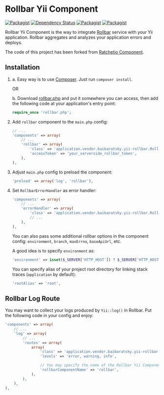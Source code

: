 Rollbar Yii Component
=====================
[![Packagist](https://img.shields.io/packagist/l/baibaratsky/php-rollbar.svg)](https://github.com/baibaratsky/php-rollbar/blob/master/LICENSE.md)
[![Dependency Status](https://www.versioneye.com/user/projects/55315cb410e7141211000fc8/badge.svg?style=flat)](https://www.versioneye.com/user/projects/55315cb410e7141211000fc8)
[![Packagist](https://img.shields.io/packagist/v/baibaratsky/yii-rollbar.svg)](https://packagist.org/packages/baibaratsky/yii-rollbar)
[![Packagist](https://img.shields.io/packagist/dt/baibaratsky/yii-rollbar.svg)](https://packagist.org/packages/baibaratsky/yii-rollbar)

Rollbar Yii Component is the way to integrate [Rollbar](http://rollbar.com/) service with your Yii application.
Rollbar aggregates and analyzes your application errors and deploys.

The code of this project has been forked from
[Ratchetio Component](https://github.com/yiiext/ratchetio-component/tree/5e09ebc042d3c6ec0f69a208395831f05520f88f).

Installation
------------

1. a. Easy way is to use [Composer](http://getcomposer.org/). Just run `composer install`.

   OR

   b. Download [rollbar.php](https://raw.github.com/rollbar/rollbar-php/master/rollbar.php)
   and put it somewhere you can access, then add the following code at your application's entry point:
   ```php
   require_once 'rollbar.php';
   ```

2. Add `rollbar` component to the `main.php` config:
    ```php
    // ...
    'components' => array(
        // ...
        'rollbar' => array(
            'class' => 'application.vendor.baibaratsky.yii-rollbar.RollbarComponent', // adjust path if needed
            'accessToken' => 'your_serverside_rollbar_token',
        ),
    ),
    ```

3. Adjust `main.php` config to preload the component:
    ```php
    'preload' => array('log', 'rollbar'),
    ```

4. Set `RollbarErrorHandler` as error handler:
    ```php
    'components' => array(
        // ...
        'errorHandler' => array(
            'class' => 'application.vendor.baibaratsky.yii-rollbar.RollbarErrorHandler',
            // ...
        ),
    ),
    ```

    You can also pass some additional rollbar options in the component config:
    `environment`, `branch`, `maxErrno`, `baseApiUrl`, etc.

    A good idea is to specify `environment` as:

    ```php
    'environment' => isset($_SERVER['HTTP_HOST']) ? $_SERVER['HTTP_HOST'] : 'cli_' . php_uname('n'),
    ```

    You can specify alias of your project root directory for linking stack traces (`application` by default):
    ```php
    'rootAlias' => 'root',
    ```


Rollbar Log Route
-----------------
You may want to collect your logs produced by `Yii::log()` in Rollbar. Put the following code in your config and enjoy:
```php
'components' => array(
    // ...
    'log' => array(
        // ...
        'routes' => array(
            array(
                'class' => 'application.vendor.baibaratsky.yii-rollbar.RollbarLogRoute',
                'levels' => 'error, warning, info',

                // You may specify the name of the Rollbar Yii Component ('rollbar' by default)
                'rollbarComponentName' => 'rollbar',
            ),
        ),
    ),
),
```
